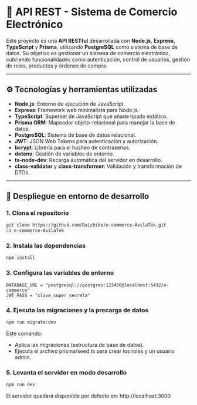 # 🛒 API REST - Sistema de Comercio Electrónico

Este proyecto es una **API RESTful** desarrollada con **Node.js**, **Express**, **TypeScript** y **Prisma**, utilizando **PostgreSQL** como sistema de base de datos. Su objetivo es gestionar un sistema de comercio electrónico, cubriendo funcionalidades como autenticación, control de usuarios, gestión de roles, productos y órdenes de compra.

---

## ⚙️ Tecnologías y herramientas utilizadas

- **Node.js**: Entorno de ejecución de JavaScript.
- **Express**: Framework web minimalista para Node.js.
- **TypeScript**: Superset de JavaScript que añade tipado estático.
- **Prisma ORM**: Mapeador objeto-relacional para manejar la base de datos.
- **PostgreSQL**: Sistema de base de datos relacional.
- **JWT**: JSON Web Tokens para autenticación y autorización.
- **bcrypt**: Librería para el hasheo de contraseñas.
- **dotenv**: Gestión de variables de entorno.
- **ts-node-dev**: Recarga automática del servidor en desarrollo.
- **class-validator** y **class-transformer**: Validación y transformación de DTOs.

---

## 🚀 Despliegue en entorno de desarrollo

### 1. Clona el repositorio

```bash
git clone https://github.com/Daichiko/e-commerce-AvilaTek.git
cd e-commerce-AvilaTek
```

### 2. Instala las dependencias
```bash
npm install
```

### 3. Configura las variables de entorno
```env
DATABASE_URL = "postgresql://postgres:123456@localhost:5432/e-commerce"
JWT_PASS = "clave_super_secreta"
```

### 4. Ejecuta las migraciones y la precarga de datos
```bash
npm run migrate:dev
```
Este comando:
  - Aplica las migraciones (estructura de base de datos).
  - Ejecuta el archivo prisma/seed.ts para crear los roles y un usuario admin.

### 5. Levanta el servidor en modo desarrollo
```bash
npm run dev
```
El servidor quedará disponible por defecto en: http://localhost:3000
